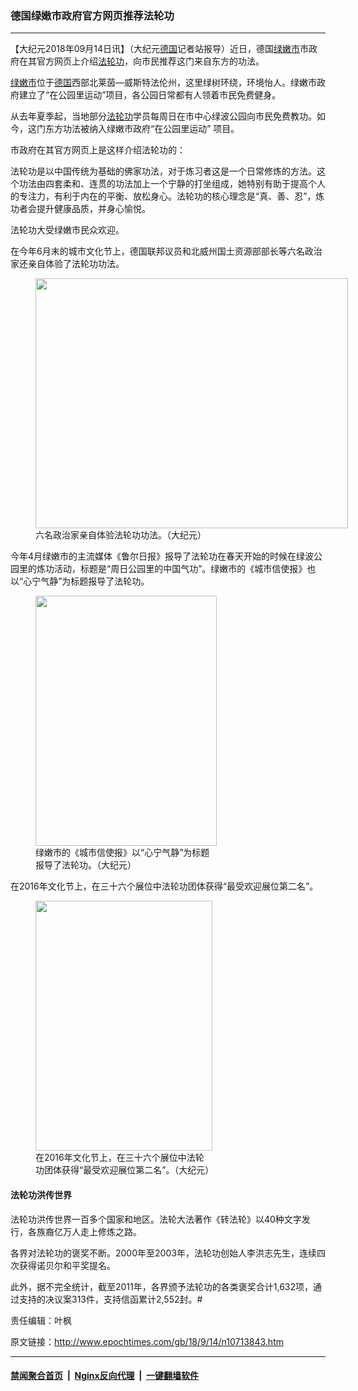 ### 德国绿嫩市政府官方网页推荐法轮功
------------------------

<p>【大纪元2018年09月14日讯】（大纪元<a href="http://www.epochtimes.com/gb/tag/%E5%BE%B7%E5%9B%BD.html">德国</a>记者站报导）近日，德国<a href="http://www.epochtimes.com/gb/tag/%E7%BB%BF%E5%AB%A9%E5%B8%82.html">绿嫩市</a>市政府在其官方网页上介绍<a href="http://www.epochtimes.com/gb/tag/%E6%B3%95%E8%BD%AE%E5%8A%9F.html">法轮功</a>，向市民推荐这门来自东方的功法。</p>
<p><a href="http://www.epochtimes.com/gb/tag/%E7%BB%BF%E5%AB%A9%E5%B8%82.html">绿嫩市</a>位于<a href="http://www.epochtimes.com/gb/tag/%E5%BE%B7%E5%9B%BD.html">德国</a>西部北莱茵—威斯特法伦州，这里绿树环绕，环境怡人。绿嫩市政府建立了“在公园里运动”项目，各公园日常都有人领着市民免费健身。</p>
<p>从去年夏季起，当地部分<a href="http://www.epochtimes.com/gb/tag/%E6%B3%95%E8%BD%AE%E5%8A%9F.html">法轮功</a>学员每周日在市中心绿波公园向市民免费教功。如今，这门东方功法被纳入绿嫩市政府“在公园里运动” 项目。</p>
<p>市政府在其官方网页上是这样介绍法轮功的：</p>
<p>法轮功是以中国传统为基础的佛家功法，对于炼习者这是一个日常修炼的方法。这个功法由四套柔和、连贯的功法加上一个宁静的打坐组成，她特别有助于提高个人的专注力，有利于内在的平衡、放松身心。法轮功的核心理念是“真、善、忍”，炼功者会提升健康品质，并身心愉悦。</p>
<p>法轮功大受绿嫩市民众欢迎。</p>
<p>在今年6月末的城市文化节上，德国联邦议员和北威州国土资源部部长等六名政治家还亲自体验了法轮功功法。</p>
<figure id="attachment_10713909" style="width: 500px" class="wp-caption aligncenter"><a href="http://i.epochtimes.com/assets/uploads/2018/09/2e4d6fc5e754c6c6586a02ef8c8eec69.jpg"><img class="size-medium_vertical wp-image-10713909" src="http://i.epochtimes.com/assets/uploads/2018/09/2e4d6fc5e754c6c6586a02ef8c8eec69-711x400.jpg" alt="" width="500" height="400" /></a><figcaption class="wp-caption-text">六名政治家亲自体验法轮功功法。（大纪元）</figcaption></figure>
<p>今年4月绿嫩市的主流媒体《鲁尔日报》报导了法轮功在春天开始的时候在绿波公园里的炼功活动，标题是“周日公园里的中国气功”。绿嫩市的《城市信使报》也以“心宁气静”为标题报导了法轮功。</p>
<figure id="attachment_10713906" style="width: 290px" class="wp-caption aligncenter"><a href="http://i.epochtimes.com/assets/uploads/2018/09/783747772a01c529b90b58e3edf3f183.jpg"><img class="size-medium_vertical wp-image-10713906" src="http://i.epochtimes.com/assets/uploads/2018/09/783747772a01c529b90b58e3edf3f183-290x400.jpg" alt="" width="290" height="400" /></a><figcaption class="wp-caption-text">绿嫩市的《城市信使报》以“心宁气静”为标题报导了法轮功。（大纪元）</figcaption></figure>
<p>在2016年文化节上，在三十六个展位中法轮功团体获得“最受欢迎展位第二名”。</p>
<figure id="attachment_10713903" style="width: 283px" class="wp-caption aligncenter"><a href="http://i.epochtimes.com/assets/uploads/2018/09/83856e2cddf630a0dc1a55905e670a7e.jpg"><img class="size-medium_vertical wp-image-10713903" src="http://i.epochtimes.com/assets/uploads/2018/09/83856e2cddf630a0dc1a55905e670a7e-283x400.jpg" alt="" width="283" height="400" /></a><figcaption class="wp-caption-text">在2016年文化节上，在三十六个展位中法轮功团体获得“最受欢迎展位第二名”。（大纪元）</figcaption></figure>
<h4>法轮功洪传世界</h4>
<p>法轮功洪传世界一百多个国家和地区。法轮大法著作《转法轮》以40种文字发行，各族裔亿万人走上修炼之路。</p>
<p>各界对法轮功的褒奖不断。2000年至2003年，法轮功创始人李洪志先生，连续四次获得诺贝尔和平奖提名。</p>
<p>此外，据不完全统计，截至2011年，各界颁予法轮功的各类褒奖合计1,632项，通过支持的决议案313件，支持信函累计2,552封。#</p>
<p>责任编辑：叶枫</p>

原文链接：http://www.epochtimes.com/gb/18/9/14/n10713843.htm


------------------------
#### [禁闻聚合首页](https://github.com/gfw-breaker/banned-news/blob/master/README.md) &nbsp;|&nbsp; [Nginx反向代理](https://github.com/gfw-breaker/open-proxy/blob/master/README.md) &nbsp;|&nbsp; [一键翻墙软件](https://github.com/gfw-breaker/nogfw/blob/master/README.md)